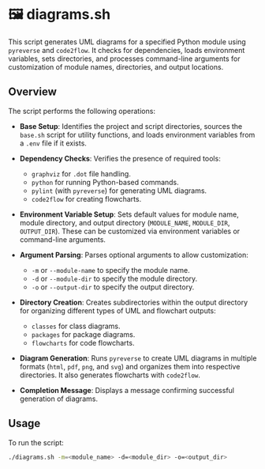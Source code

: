 # 🖼️ diagrams.sh

This script generates UML diagrams for a specified Python module using `pyreverse` and `code2flow`. It checks for dependencies, loads environment variables, sets directories, and processes command-line arguments for customization of module names, directories, and output locations.

## Overview

The script performs the following operations:

- **Base Setup**: Identifies the project and script directories, sources the `base.sh` script for utility functions, and loads environment variables from a `.env` file if it exists.

- **Dependency Checks**: Verifies the presence of required tools:
    - `graphviz` for `.dot` file handling.
    - `python` for running Python-based commands.
    - `pylint` (with `pyreverse`) for generating UML diagrams.
    - `code2flow` for creating flowcharts.

- **Environment Variable Setup**: Sets default values for module name, module directory, and output directory (`MODULE_NAME`, `MODULE_DIR`, `OUTPUT_DIR`). These can be customized via environment variables or command-line arguments.

- **Argument Parsing**: Parses optional arguments to allow customization:
    - `-m` or `--module-name` to specify the module name.
    - `-d` or `--module-dir` to specify the module directory.
    - `-o` or `--output-dir` to specify the output directory.

- **Directory Creation**: Creates subdirectories within the output directory for organizing different types of UML and flowchart outputs:
    - `classes` for class diagrams.
    - `packages` for package diagrams.
    - `flowcharts` for code flowcharts.

- **Diagram Generation**: Runs `pyreverse` to create UML diagrams in multiple formats (`html`, `pdf`, `png`, and `svg`) and organizes them into respective directories. It also generates flowcharts with `code2flow`.

- **Completion Message**: Displays a message confirming successful generation of diagrams.

## Usage

To run the script:

```sh
./diagrams.sh -m=<module_name> -d=<module_dir> -o=<output_dir>
```
